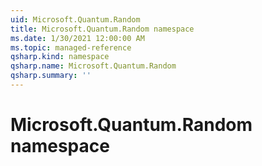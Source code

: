 ```yaml
---
uid: Microsoft.Quantum.Random
title: Microsoft.Quantum.Random namespace
ms.date: 1/30/2021 12:00:00 AM
ms.topic: managed-reference
qsharp.kind: namespace
qsharp.name: Microsoft.Quantum.Random
qsharp.summary: ''
---
```


# Microsoft.Quantum.Random namespace



